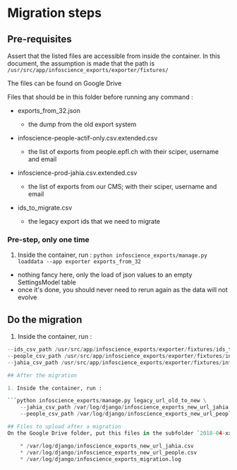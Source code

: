 # Migration steps

## Pre-requisites

Assert that the listed files are accessible from inside the container.
In this document, the assumption is made that the path is `/usr/src/app/infoscience_exports/exporter/fixtures/`

The files can be found on Google Drive

Files that should be in this folder before running any command :

* exports_from_32.json
  * the dump from the old export system

* infoscience-people-actif-only.csv.extended.csv
  * the list of exports from people.epfl.ch with their sciper, username and email

* infoscience-prod-jahia.csv.extended.csv
  * the list of exports from our CMS;  with their sciper, username and email

* ids_to_migrate.csv
  * the legacy export ids that we need to migrate


### Pre-step, only one time

1. Inside the container, run : `python infoscience_exports/manage.py loaddata --app exporter exports_from_32`
  * nothing fancy here, only the load of json values to an empty SettingsModel table
  * once it's done, you should never need to rerun again as the data will not evolve


## Do the migration
1. Inside the container, run :

```python infoscience_exports/manage.py migrate_from_legacy \
--ids_csv_path /usr/src/app/infoscience_exports/exporter/fixtures/ids_to_migrate.csv \
--people_csv_path /usr/src/app/infoscience_exports/exporter/fixtures/infoscience-people-actif-only.csv.extended.csv \
--jahia_csv_path /usr/src/app/infoscience_exports/exporter/fixtures/infoscience-prod-jahia.csv.extended.csv```

## After the migration

1. Inside the container, run :

```python infoscience_exports/manage.py legacy_url_old_to_new \
    --jahia_csv_path /var/log/django/infoscience_exports_new_url_jahia.csv \
    --people_csv_path /var/log/django/infoscience_exports_new_url_people.csv```

## Files to upload after a migration
On the Google Drive folder, put this files in the subfolder `2018-04-xx raw files`

    * /var/log/django/infoscience_exports_new_url_jahia.csv
    * /var/log/django/infoscience_exports_new_url_people.csv
    * /var/log/django/infoscience_exports_migration.log
